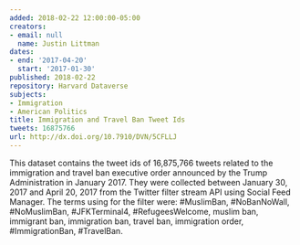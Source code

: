 ```yaml
---
added: 2018-02-22 12:00:00-05:00
creators:
- email: null
  name: Justin Littman
dates:
- end: '2017-04-20'
  start: '2017-01-30'
published: 2018-02-22
repository: Harvard Dataverse
subjects:
- Immigration
- American Politics
title: Immigration and Travel Ban Tweet Ids
tweets: 16875766
url: http://dx.doi.org/10.7910/DVN/5CFLLJ
---
```


This dataset contains the tweet ids of 16,875,766 tweets related to the immigration and travel ban executive order announced by the Trump Administration in January 2017. They were collected between January 30, 2017 and April 20, 2017 from the Twitter filter stream API using Social Feed Manager. The terms using for the filter were: #MuslimBan, #NoBanNoWall, #NoMuslimBan, #JFKTerminal4, #RefugeesWelcome, muslim ban, immigrant ban, immigration ban, travel ban, immigration order, #ImmigrationBan, #TravelBan.
